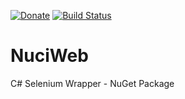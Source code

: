 [![Donate](https://img.shields.io/badge/-%E2%99%A5%20Donate-%23ff69b4)](https://hmlendea.go.ro/fund.html) [![Build Status](https://github.com/hmlendea/nuciweb/actions/workflows/dotnet.yml/badge.svg)](https://github.com/hmlendea/nuciweb/actions/workflows/dotnet.yml)

# NuciWeb

C# Selenium Wrapper - NuGet Package
